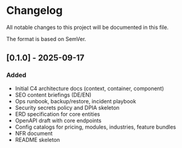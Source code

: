 # Changelog

All notable changes to this project will be documented in this file.

The format is based on SemVer.

## [0.1.0] - 2025-09-17
### Added
- Initial C4 architecture docs (context, container, component)
- SEO content briefings (DE/EN)
- Ops runbook, backup/restore, incident playbook
- Security secrets policy and DPIA skeleton
- ERD specification for core entities
- OpenAPI draft with core endpoints
- Config catalogs for pricing, modules, industries, feature bundles
- NFR document
- README skeleton